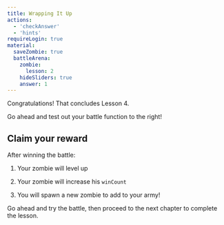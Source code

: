 ```yaml
---
title: Wrapping It Up
actions:
  - 'checkAnswer'
  - 'hints'
requireLogin: true
material:
  saveZombie: true
  battleArena:
    zombie:
      lesson: 2
    hideSliders: true
    answer: 1
---
```

Congratulations! That concludes Lesson 4.

Go ahead and test out your battle function to the right!

## Claim your reward

After winning the battle:

1. Your zombie will level up

2. Your zombie will increase his `winCount`

3. You will spawn a new zombie to add to your army!

Go ahead and try the battle, then proceed to the next chapter to complete the lesson.